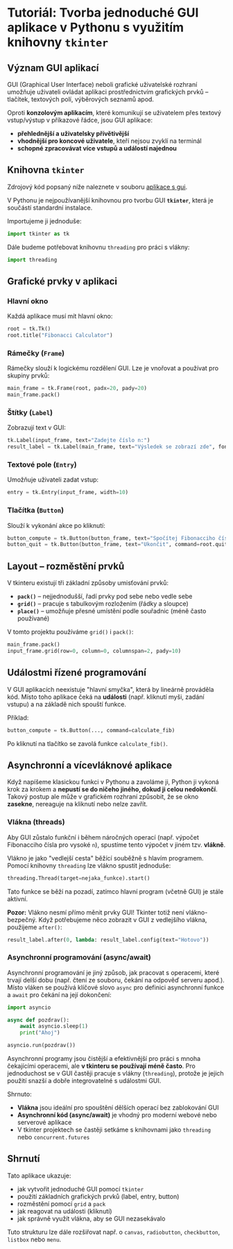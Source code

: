 # Tutoriál: Tvorba jednoduché GUI aplikace v Pythonu s využitím knihovny `tkinter`

## Význam GUI aplikací

GUI (Graphical User Interface) neboli grafické uživatelské rozhraní umožňuje uživateli ovládat aplikaci prostřednictvím grafických prvků – tlačítek, textových polí, výběrových seznamů apod.

Oproti **konzolovým aplikacím**, které komunikují se uživatelem přes textový vstup/výstup v příkazové řádce, jsou GUI aplikace:

- **přehlednější a uživatelsky přívětivější**
- **vhodnější pro koncové uživatele**, kteří nejsou zvyklí na terminál
- **schopné zpracovávat více vstupů a událostí najednou**

## Knihovna `tkinter`

Zdrojový kód popsaný níže naleznete v souboru [aplikace s gui](gui.py).

V Pythonu je nejpoužívanější knihovnou pro tvorbu GUI **`tkinter`**, která je součástí standardní instalace.

Importujeme ji jednoduše:
```python
import tkinter as tk
```

Dále budeme potřebovat knihovnu `threading` pro práci s vlákny:
```python
import threading
```

## Grafické prvky v aplikaci

### Hlavní okno

Každá aplikace musí mít hlavní okno:
```python
root = tk.Tk()
root.title("Fibonacci Calculator")
```

### Rámečky (`Frame`)

Rámečky slouží k logickému rozdělení GUI. Lze je vnořovat a používat pro skupiny prvků:
```python
main_frame = tk.Frame(root, padx=20, pady=20)
main_frame.pack()
```

### Štítky (`Label`)

Zobrazují text v GUI:
```python
tk.Label(input_frame, text="Zadejte číslo n:")
result_label = tk.Label(main_frame, text="Výsledek se zobrazí zde", font=("Arial", 12))
```

### Textové pole (`Entry`)

Umožňuje uživateli zadat vstup:
```python
entry = tk.Entry(input_frame, width=10)
```

### Tlačítka (`Button`)

Slouží k vykonání akce po kliknutí:
```python
button_compute = tk.Button(button_frame, text="Spočítej Fibonacciho číslo", command=calculate_fib)
button_quit = tk.Button(button_frame, text="Ukončit", command=root.quit)
```

## Layout – rozměstění prvků

V tkinteru existují tři základní způsoby umisťování prvků:
- **`pack()`** – nejjednodušší, řadí prvky pod sebe nebo vedle sebe
- **`grid()`** – pracuje s tabulkovým rozložením (řádky a sloupce)
- **`place()`** – umožňuje přesné umístění podle souřadnic (méně často používané)

V tomto projektu používáme `grid()` i `pack()`:
```python
main_frame.pack()
input_frame.grid(row=0, column=0, columnspan=2, pady=10)
```

## Událostmi řízené programování

V GUI aplikacích neexistuje "hlavní smyčka", která by lineárně prováděla kód. Místo toho aplikace čeká na **události** (např. kliknutí myši, zadání vstupu) a na základě nich spouští funkce.

Příklad:
```python
button_compute = tk.Button(..., command=calculate_fib)
```
Po kliknutí na tlačítko se zavolá funkce `calculate_fib()`.

## Asynchronní a vícevláknové aplikace

Když napíšeme klasickou funkci v Pythonu a zavoláme ji, Python ji vykoná krok za krokem a **nepustí se do ničeho jiného, dokud ji celou nedokončí**. Takový postup ale může v grafickém rozhraní způsobit, že se okno **zasekne**, nereaguje na kliknutí nebo nelze zavřít.

### Vlákna (threads)

Aby GUI zůstalo funkční i během náročných operací (např. výpočet Fibonacciho čísla pro vysoké `n`), spustíme tento výpočet v jiném tzv. **vlákně**. 

Vlákno je jako "vedlejší cesta" běžící souběžně s hlavím programem. Pomocí knihovny `threading` lze vlákno spustit jednoduše:

```python
threading.Thread(target=nejaka_funkce).start()
```

Tato funkce se běží na pozadí, zatímco hlavní program (včetně GUI) je stále aktivní.

**Pozor:** Vlákno nesmí přímo měnit prvky GUI! Tkinter totiž není vlákno-bezpečný. 
Když potřebujeme něco zobrazit v GUI z vedlejšího vlákna, použijeme `after()`:

```python
result_label.after(0, lambda: result_label.config(text="Hotovo"))
```

### Asynchronní programování (async/await)

Asynchronní programování je jiný způsob, jak pracovat s operacemi, které trvají delší dobu (např. čtení ze souboru, čekání na odpověď serveru apod.). Místo vláken se používá klíčové slovo `async` pro definici asynchronní funkce a `await` pro čekání na její dokončení:

```python
import asyncio

async def pozdrav():
    await asyncio.sleep(1)
    print("Ahoj")

asyncio.run(pozdrav())
```

Asynchronní programy jsou čistější a efektivnější pro práci s mnoha čekajícími operacemi, ale **v tkinteru se používají méně často**. Pro jednoduchost se v GUI častěji pracuje s vlákny (`threading`), protože je jejich použití snazší a dobře integrovatelné s událostmi GUI.

Shrnuto:
- **Vlákna** jsou ideální pro spouštění dělších operací bez zablokování GUI
- **Asynchronní kód (async/await)** je vhodný pro moderní webové nebo serverové aplikace
- V tkinter projektech se častěji setkáme s knihovnami jako `threading` nebo `concurrent.futures`

## Shrnutí

Tato aplikace ukazuje:
- jak vytvořit jednoduché GUI pomocí `tkinter`
- použití základních grafických prvků (label, entry, button)
- rozměstění pomocí `grid` a `pack`
- jak reagovat na události (kliknutí)
- jak správně využít vlákna, aby se GUI nezasekávalo

Tuto strukturu lze dále rozšiřovat např. o `canvas`, `radiobutton`, `checkbutton`, `listbox` nebo `menu`.

